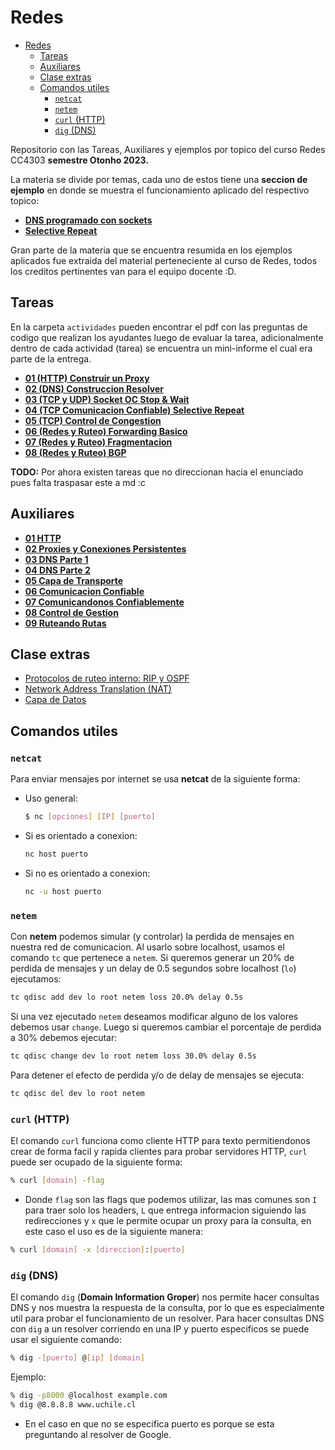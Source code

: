 # Redes

- [Redes](#redes)
  - [Tareas](#tareas)
  - [Auxiliares](#auxiliares)
  - [Clase extras](#clase-extras)
  - [Comandos utiles](#comandos-utiles)
    - [`netcat`](#netcat)
    - [`netem`](#netem)
    - [`curl` (HTTP)](#curl-http)
    - [`dig` (DNS)](#dig-dns)

Repositorio con las Tareas, Auxiliares y ejemplos por topico del curso Redes CC4303 **semestre Otonho 2023.**

La materia se divide por temas, cada uno de estos tiene una **seccion de ejemplo** en donde se muestra el funcionamiento aplicado del respectivo topico:

- [**DNS programado con sockets**](./ejemplos_por_materia/dns_sockets/resumen.md)
- [**Selective Repeat**](./ejemplos_por_materia/selective_repeat/resumen.md)

Gran parte de la materia que se encuentra resumida en los ejemplos aplicados fue extraida del material perteneciente al curso de Redes, todos los creditos pertinentes van para el equipo docente :D.

## Tareas

En la carpeta `actividades` pueden encontrar el pdf con las preguntas de codigo que realizan los ayudantes luego de evaluar la tarea, adicionalmente dentro de cada actividad (tarea) se encuentra un mini-informe el cual era parte de la entrega.

- [**01 (HTTP) Construir un Proxy**](./actividades/request_http/proxy_server_co.py)
- [**02 (DNS) Construccion Resolver**](./actividades/resolver_dns/resolver.py)
- [**03 (TCP y UDP) Socket OC Stop & Wait**](./actividades/sockets_stop_wait/socketTCP.py)
- [**04 (TCP Comunicacion Confiable) Selective Repeat**]()
- [**05 (TCP) Control de Congestion**]()
- [**06 (Redes y Ruteo) Forwarding Basico**](./actividades/forwarding_basico/resumen.md)
- [**07 (Redes y Ruteo) Fragmentacion**](./actividades/fragmentacion/resumen.md)
- [**08 (Redes y Ruteo) BGP**](./actividades/bgp/resumen.md)

**TODO:** Por ahora existen tareas que no direccionan hacia el enunciado pues falta traspasar este a md :c

## Auxiliares

- **[01 HTTP](./auxiliares/01_http.md)**
- **[02 Proxies y Conexiones Persistentes](./auxiliares/02_proxies_conexiones_persistentes.md)**
- **[03 DNS Parte 1](./auxiliares/03_dns_I.md)**
- **[04 DNS Parte 2](./auxiliares/04_dns_II.md)**
- **[05 Capa de Transporte](./auxiliares/05_capa_de_transporte.md)**
- **[06 Comunicacion Confiable](./auxiliares/06_comunicacion_confiable.md)**
- [**07 Comunicandonos Confiablemente**](./auxiliares/07_comunicandonos_confiablemente.md)
- [**08 Control de Gestion**](./auxiliares/08_control_de_gestion.md)
- [**09 Ruteando Rutas**](./auxiliares/09_ruteando_rutas.md)

## Clase extras

- [Protocolos de ruteo interno: RIP y OSPF](./clases_extras/ruteo_rip_ospf.md)
- [Network Address Translation (NAT)](./clases_extras/nat.md)
- [Capa de Datos](./clases_extras/capa_de_datos.md)

## Comandos utiles

### `netcat`

Para enviar mensajes por internet se usa **netcat** de la siguiente forma:

- Uso general:

    ```bash
    $ nc [opciones] [IP] [puerto]
    ```

- Si es orientado a conexion:

    ```bash
    nc host puerto
    ```

- Si no es orientado a conexion:

    ```bash
    nc -u host puerto
    ```

### `netem`

Con **netem** podemos simular (y controlar) la perdida de mensajes en nuestra red de comunicacion. Al usarlo sobre localhost, usamos el comando `tc` que pertenece a `netem`. Si queremos generar un 20% de perdida de mensajes y un delay de 0.5 segundos sobre localhost (`lo`) ejecutamos:

```bash
tc qdisc add dev lo root netem loss 20.0% delay 0.5s
```

Si una vez ejecutado `netem` deseamos modificar alguno de los valores debemos usar `change`. Luego si queremos cambiar el porcentaje de perdida a 30% debemos ejecutar:

```bash
tc qdisc change dev lo root netem loss 30.0% delay 0.5s
```

Para detener el efecto de perdida y/o de delay de mensajes se ejecuta:

```bash
tc qdisc del dev lo root netem
```

### `curl` (HTTP)

El comando `curl` funciona como cliente HTTP para texto permitiendonos crear de forma facil y rapida clientes para probar servidores HTTP, `curl` puede ser ocupado de la siguiente forma:

```bash
% curl [domain] -flag
```

- Donde `flag` son las flags que podemos utilizar, las mas comunes son `I` para traer solo los headers, `L` que entrega informacion siguiendo las redirecciones y `x` que le permite ocupar un proxy para la consulta, en este caso el uso es de la siguiente manera:

```bash
% curl [domain] -x [direccion]:[puerto]
```

### `dig` (DNS)

El comando `dig` (**Domain Information Groper**) nos permite hacer consultas DNS y nos muestra la respuesta de la consulta, por lo que es especialmente util para probar el funcionamiento de un resolver. Para hacer consultas DNS con `dig` a un resolver corriendo en una IP y puerto especificos se puede usar el siguiente comando:

```bash
% dig -[puerto] @[ip] [domain]
```

Ejemplo:

```bash
% dig -p8000 @localhost example.com
% dig @8.8.8.8 www.uchile.cl
```

- En el caso en que no se especifica puerto es porque se esta preguntando al resolver de Google.
